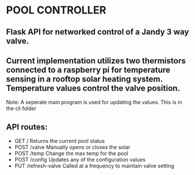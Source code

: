 # POOL CONTROLLER

## Flask API for networked control of a Jandy 3 way valve.

## Current implementation utilizes two thermistors connected to a raspberry pi for temperature sensing in a rooftop solar heating system. Temperature values control the valve position. 
Note: A seperate main program is used for updating the values. This is in the cli folder

## API routes:

- GET / Returns the current pool status
- POST /valve Manually opens or closes the solar 
- POST /temp Change the max temp for the pool
- POST /config Updates any of the configuration values
- PUT /refresh-valve Called at a frequency to maintain valve setting
